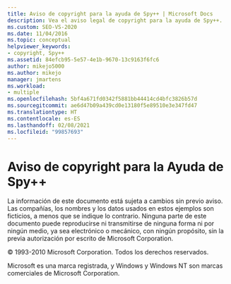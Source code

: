 ```yaml
---
title: Aviso de copyright para la ayuda de Spy++ | Microsoft Docs
description: Vea el aviso legal de copyright para la ayuda de Spy++.
ms.custom: SEO-VS-2020
ms.date: 11/04/2016
ms.topic: conceptual
helpviewer_keywords:
- copyright, Spy++
ms.assetid: 84efcb95-5e57-4e1b-9670-13c9163f6fc6
author: mikejo5000
ms.author: mikejo
manager: jmartens
ms.workload:
- multiple
ms.openlocfilehash: 5bf4a671fd0342f5881bb44414cd4bfc3826b57d
ms.sourcegitcommit: ae6d47b09a439cd0e13180f5e89510e3e347fd47
ms.translationtype: HT
ms.contentlocale: es-ES
ms.lasthandoff: 02/08/2021
ms.locfileid: "99857693"
---
```

# <a name="copyright-notice-for-spy-help"></a>Aviso de copyright para la Ayuda de Spy++
La información de este documento está sujeta a cambios sin previo aviso. Las compañías, los nombres y los datos usados en estos ejemplos son ficticios, a menos que se indique lo contrario. Ninguna parte de este documento puede reproducirse ni transmitirse de ninguna forma ni por ningún medio, ya sea electrónico o mecánico, con ningún propósito, sin la previa autorización por escrito de Microsoft Corporation.

 © 1993-2010 Microsoft Corporation. Todos los derechos reservados.

 Microsoft es una marca registrada, y Windows y Windows NT son marcas comerciales de Microsoft Corporation.